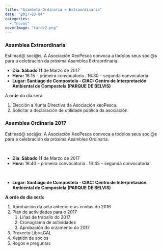 ```yaml
---
title: "Asambela Ordinaria e Extraordinaria"
date: "2017-03-04"
categories: 
  - "novas"
coverImage: "tarde2.png"
---
```


### Asamblea Extraordinaria

Estimad@ soci@s, A Asociación XeoPesca convoca a tódolos seus soci@s para a celebración da próxima Asamblea Extraordinaria.

- **Dia: Sábado 11** de Marzo de 2017
- **Hora:** 16:15 – primeira convocatoria . 16:30 – segunda convocatoria.
- **Lugar: Santiago de Compostela - CIAC: Centro de Interpretación Ambiental de Compostela (PARQUE DE BELVIS)**

A orde do día será:

1. Elección a Xunta Directiva da Asociación xeoPesca.
2. Solicitar a declaración de utilidade pública da asociación.

### Asamblea Ordinaria 2017

Estimad@ soci@s, A Asociación XeoPesca convoca a tódolos seus soci@s para a celebración da próxima Asamblea Ordinaria.

 

- **Dia: Sábado 11** de Marzo de 2017
- **Hora:** 16:40 – primeira convocatoria . 16:45 – segunda convocatoria.

 

- **Lugar: Santiago de Compostela - CIAC: Centro de Interpretación Ambiental de Compostela (PARQUE DE BELVIS)**

**A orde do día será:**

1. Aprobación da acta anterior e as contas do 2016
2. Plan de actividades para o 2017
    1. Liñas de traballo do 2017
    2. Cronograma de actividades
    3. Aprobación do orzamento do 2017
3. Proxecto Libre.GAL
4. Xestión de socios
5. Rogos e preguntas
